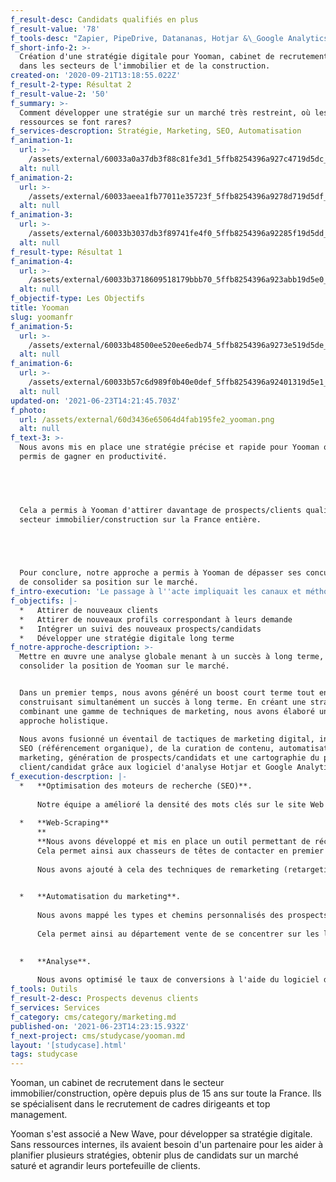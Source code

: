 ```yaml
---
f_result-desc: Candidats qualifiés en plus
f_result-value: '78'
f_tools-desc: "Zapier, PipeDrive, Datananas, Hotjar &\_Google Analytics"
f_short-info-2: >-
  Création d'une stratégie digitale pour Yooman, cabinet de recrutement, leader
  dans les secteurs de l'immobilier et de la construction.
created-on: '2020-09-21T13:18:55.022Z'
f_result-2-type: Résultat 2
f_result-value-2: '50'
f_summary: >-
  Comment développer une stratégie sur un marché très restreint, où les
  ressources se font rares?
f_services-descroption: Stratégie, Marketing, SEO, Automatisation
f_animation-1:
  url: >-
    /assets/external/60033a0a37db3f88c81fe3d1_5ffb8254396a927c4719d5dc_asset205.svg
  alt: null
f_animation-2:
  url: >-
    /assets/external/60033aeea1fb77011e35723f_5ffb8254396a9278d719d5df_asset203.svg
  alt: null
f_animation-3:
  url: >-
    /assets/external/60033b3037db3f89741fe4f0_5ffb8254396a92285f19d5dd_asset201.svg
  alt: null
f_result-type: Résultat 1
f_animation-4:
  url: >-
    /assets/external/60033b3718609518179bbb70_5ffb8254396a923abb19d5e0_asset206.svg
  alt: null
f_objectif-type: Les Objectifs
title: Yooman
slug: yoomanfr
f_animation-5:
  url: >-
    /assets/external/60033b48500ee520ee6edb74_5ffb8254396a9273e519d5de_asset207.svg
  alt: null
f_animation-6:
  url: >-
    /assets/external/60033b57c6d989f0b40e0def_5ffb8254396a92401319d5e1_asset202.svg
  alt: null
updated-on: '2021-06-23T14:21:45.703Z'
f_photo:
  url: /assets/external/60d3436e65064d4fab195fe2_yooman.png
  alt: null
f_text-3: >-
  Nous avons mis en place une stratégie précise et rapide pour Yooman qui leur a
  permis de gagner en productivité.


  ‍


  Cela a permis à Yooman d'attirer davantage de prospects/clients qualifiés du
  secteur immobilier/construction sur la France entière.


  ‍


  Pour conclure, notre approche a permis à Yooman de dépasser ses concurrents et
  de consolider sa position sur le marché.
f_intro-execution: 'Le passage à l''acte impliquait les canaux et méthodes suivantes:'
f_objectifs: |-
  *   Attirer de nouveaux clients
  *   Attirer de nouveaux profils correspondant à leurs demande
  *   Intégrer un suivi des nouveaux prospects/candidats
  *   Développer une stratégie digitale long terme
f_notre-approche-description: >-
  Mettre en œuvre une analyse globale menant à un succès à long terme, et
  consolider la position de Yooman sur le marché.


  Dans un premier temps, nous avons généré un boost court terme tout en
  construisant simultanément un succès à long terme. En créant une stratégie
  combinant une gamme de techniques de marketing, nous avons élaboré une
  approche holistique.  
    
  Nous avons fusionné un éventail de tactiques de marketing digital, incluant du
  SEO (référencement organique), de la curation de contenu, automatisation du
  marketing, génération de prospects/candidats et une cartographie du parcours
  client/candidat grâce aux logiciel d'analyse Hotjar et Google Analytics.
f_execution-descrption: |-
  *   **Optimisation des moteurs de recherche (SEO)**.  
      ‍  
      Notre équipe a amélioré la densité des mots clés sur le site Web et incorporé des phrases clés ciblées grâce à l'optimisation du contenu.  
      ‍
  *   **Web-Scraping**  
      **‍  
      **Nous avons développé et mis en place un outil permettant de récolter directement les informations d’un potentiel candidat changeant de statut.  
      Cela permet ainsi aux chasseurs de têtes de contacter en premier ces cibles et d'augmenter la notoriété de Yooman, tout en proposant plusieurs profils attractifs et rares pour leurs clients.  
      ‍  
      Nous avons ajouté à cela des techniques de remarketing (retargeting) et de création d’audience similaire, afin d’engager cette audience.  
      ‍

  *   **Automatisation du marketing**.  
        
      Nous avons mappé les types et chemins personnalisés des prospects Yooman, intégré à Pipedrive (CRM) incluant des automatisations marketing via Zapier et consolidé plus de 20 bases de données prospects existantes.  
      ‍  
      Cela permet ainsi au département vente de se concentrer sur les leads les plus susceptible de devenir les prochains partenaire de Yooman.  
      ‍

  *   **Analyse**.  
        
      Nous avons optimisé le taux de conversions à l'aide du logiciel de cartographie thermique Hotjar, en coordination avec Google Analytics pour suivre les données de plusieurs pages.
f_tools: Outils
f_result-2-desc: Prospects devenus clients
f_services: Services
f_category: cms/category/marketing.md
published-on: '2021-06-23T14:23:15.932Z'
f_next-project: cms/studycase/yooman.md
layout: '[studycase].html'
tags: studycase
---
```


Yooman, un cabinet de recrutement dans le secteur immobilier/construction, opère depuis plus de 15 ans sur toute la France. Ils se spécialisent dans le recrutement de cadres dirigeants et top management.

Yooman s'est associé a New Wave, pour développer sa stratégie digitale.  
Sans ressources internes, ils avaient besoin d'un partenaire pour les aider à planifier plusieurs stratégies, obtenir plus de candidats sur un marché saturé et agrandir leurs portefeuille de clients.

